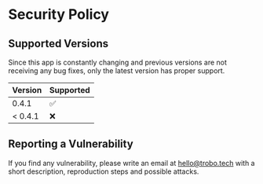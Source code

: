 <!--
SPDX-FileCopyrightText: Copyright (c) 2022-2023 trobonox <hello@trobo.tech>

SPDX-License-Identifier: Apache-2.0
-->

# Security Policy

## Supported Versions
Since this app is constantly changing and previous versions are not receiving any bug fixes, only the latest version has proper support.

| Version | Supported          |
| ------- | ------------------ |
| 0.4.1   |   :white_check_mark:              |
| < 0.4.1   | :x:                |

## Reporting a Vulnerability
If you find any vulnerability, please write an email at hello@trobo.tech with a short description, reproduction steps and possible attacks.
